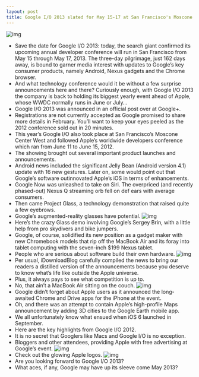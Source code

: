 ```yaml
---
layout: post
title: Google I/O 2013 slated for May 15-17 at San Francisco's Moscone West
---
```

![img](http://media.idownloadblog.com/wp-content/uploads/2012/12/Google-IO-2013-logo-medium.png)
* Save the date for Google I/O 2013: today, the search giant confirmed its upcoming annual developer conference will run in San Francisco from May 15 through May 17, 2013. The three-day pilgrimage, just 162 days away, is bound to garner media interest with updates to Google’s key consumer products, namely Android, Nexus gadgets and the Chrome browser.
* And what technology conference would it be without a few surprise announcements here and there? Curiously enough, with Google I/O 2013 the company is back to holding its biggest yearly event ahead of Apple, whose WWDC normally runs in June or July…
* Google I/O 2013 was announced in an official post over at Google+.
* Registrations are not currently accepted as Google promised to share more details in February. You’ll want to keep your eyes peeled as the 2012 conference sold out in 20 minutes.
* This year’s Google I/O also took place at San Francisco’s Moscone Center West and followed Apple’s worldwide developers conference which ran from June 11 to June 15, 2012.
* The showing brought out several important product launches and announcements.
* Android news included the significant Jelly Bean (Android version 4.1) update with 16 new gestures. Later on, some would point out that Google’s software outinnovated Apple’s iOS in terms of enhancements.
* Google Now was unleashed to take on Siri. The overpriced (and recently phased-out) Nexus Q streaming orb fell on def ears with average consumers.
* Then came Project Glass, a technology demonstration that raised quite a few eyebrows.
* Google’s augmented-reality glasses have potential.
![img](http://media.idownloadblog.com/wp-content/uploads/2012/07/Google-Project-Glass-image-004.jpg)
* Here’s the crazy Glass demo involving Google’s Sergey Brin, with a little help from pro skydivers and bike jumpers.
* Google, of course, solidified its new position as a gadget maker with new Chromebook models that rip off the MacBook Air and its foray into tablet computing with the seven-inch $199 Nexus tablet.
* People who are serious about software build their own hardware.
![img](http://media.idownloadblog.com/wp-content/uploads/2012/10/Nexus-devices-stack-Nexus-4-Nexus-7-Nexus-10.jpg)
* Per usual, iDownloadBlog carefully compiled the news to bring our readers a distilled version of the announcements because you deserve to know what’s life like outside the Apple universe.
* Plus, it always pays to see what competition is up to.
* No, that ain’t a MacBook Air sitting on the couch.
![img](http://media.idownloadblog.com/wp-content/uploads/2012/11/Chromebook-and-woman-holding-Nexus-7.jpg)
* Google didn’t forget about Apple users as it announced the long-awaited Chrome and Drive apps for the iPhone at the event.
* Oh, and there was an attempt to contain Apple’s high-profile Maps announcement by adding 3D cities to the Google Earth mobile app.
* We all unfortunately know what ensued when iOS 6 launched in September.
* Here are the key highlights from Google I/O 2012.
* It is no secret that Googlers like Macs and Google I/O is no exception.
* Bloggers and other attendees, providing Apple with free advertising at Google’s event.
![img](http://media.idownloadblog.com/wp-content/uploads/2012/12/Google-IO-2012-image-002.jpg)
* Check out the glowing Apple logos.
![img](http://media.idownloadblog.com/wp-content/uploads/2012/12/Google-IO-2012-image-001.jpg)
* Are you looking forward to Google I/O 2013?
* What aces, if any, Google may have up its sleeve come May 2013?

